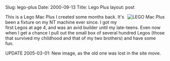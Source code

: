 Slug: lego-plus
Date: 2000-09-13
Title: Lego Plus
layout: post

<a href="http://redmonk.net/mt/mt-static/uploads/lego_mac_plus.jpg"><img alt="LEGO Mac Plus" class="at-xid-6a010534988cd3970b0120a55cd848970b" src="https://steveivy.typepad.com/.a/6a010534988cd3970b0120a55cd848970b-pi" style="float:right; padding: 0 0 4px 7px; border:none;" /></a>
This is a Lego Mac Plus I created some months back. It&#39;s been a fixture on my NT machine ever since. I got my first Legos at age 4, and was an avid builder until my late-teens. Even now when I get a chance I pull out the small box of several hundred Legos (those that survived my childhood and that of my two brothers) and have some fun.

UPDATE 2005-03-01: New image, as the old one was lost in the site move.
